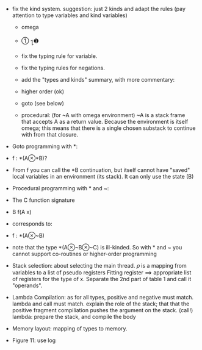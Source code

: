 * fix the kind system. suggestion: just 2 kinds and adapt the rules (pay attention to type variables and kind variables)
    * omega
    * ① ႑➊
    * fix the typing rule for variable.
    * fix the typing rules for negations.
    * add the "types and kinds" summary, with more commentary:

    * higher order (ok)
    * goto (see below)
    * procedural: (for ~A with omega environment) ~A is a stack frame that accepts A as a return value. Because the environment is itself omega; this means that there is a single chosen substack to continue with from that closure.

* Goto programming with *:
* f : *(A⊗*B)?
* From f you can call the *B continuation, but itself cannot have "saved" local variables in an 
  environment (its stack). It can only use the state (B)

* Procedural programming with * and ~:

* The C function signature
* B f(A x)

* corresponds to:
* f : *(A⊗~B)

* note that the type *(A⊗~B⊗~C) is ill-kinded. So with * and ~ you cannot support co-routines or higher-order programming

* Stack selection: about selecting the main thread.
  𝜌 is a mapping from variables to a list of pseudo registers
  Fitting register ==> appropriate list of registers for the type of x.
  Separate the 2nd part of table 1 and call it "operands".
* Lambda Compilation:
      as for all types, positive and negative must match. lambda and call must match.
      explain the role of the stack; that that the positive fragment compiliation pushes the argument on the stack. (call!)
      lambda: prepare the stack, and compile the body
* Memory layout: mapping of types to memory.
*  Figure 11: use log 
